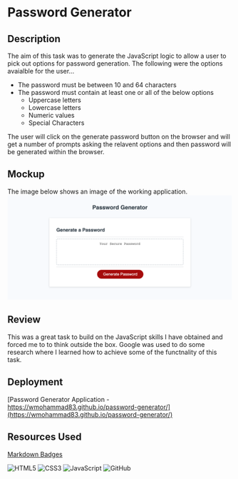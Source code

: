 # Password Generator

## Description

The aim of this task was to generate the JavaScript logic to allow a user to pick out options for password generation. The following were the options avaialble for the user...

- The password must be between 10 and 64 characters
- The password must contain at least one or all of the below options
  - Uppercase letters
  - Lowercase letters
  - Numeric values
  - Special Characters

The user will click on the generate password button on the browser and will get a number of prompts asking the relavent options and then password will be generated within the browser.

## Mockup

The image below shows an image of the working application.
![The image below shows an image of the working application.](./assets/mockup.png)

## Review

This was a great task to build on the JavaScript skills I have obtained and forced me to to think outside the box. Google was used to do some research where I learned how to achieve some of the functnality of this task.

## Deployment

[Password Generator Application - https://wmohammad83.github.io/password-generator/](https://wmohammad83.github.io/password-generator/)

## Resources Used

[Markdown Badges](https://github.com/Ileriayo/markdown-badges)

![HTML5](https://img.shields.io/badge/html5-%23E34F26.svg?style=for-the-badge&logo=html5&logoColor=white)
![CSS3](https://img.shields.io/badge/css3-%231572B6.svg?style=for-the-badge&logo=css3&logoColor=white)
![JavaScript](https://img.shields.io/badge/javascript-%23323330.svg?style=for-the-badge&logo=javascript&logoColor=%23F7DF1E)
![GitHub](https://img.shields.io/badge/github-%23121011.svg?style=for-the-badge&logo=github&logoColor=white)
